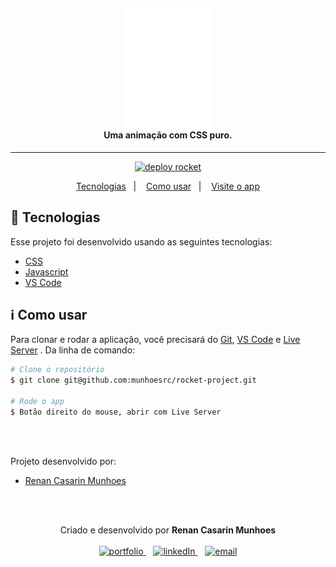 <h4 align="center">
  <img width="140px" alt="foguete logo" src="image/rocket.png" />
  <br />
  Uma animação com CSS puro.
</h4>

<hr />

<p align="center">
  <a href="http://munhoesrc.me/rocket-project/">
      <img alt="deploy rocket" src="https://i.imgur.com/9N6YmDt.png" />    
  </a>
</p>

<p align="center">
  <a href="#rocket-tecnologias">Tecnologias</a>&nbsp;&nbsp;&nbsp;|&nbsp;&nbsp;&nbsp;
  <a href="#information_source-como-usar">Como usar</a>&nbsp;&nbsp;&nbsp;|&nbsp;&nbsp;&nbsp;
  <a href="http://munhoesrc.me/rocket-project/">Visite o app</a>
</p>

## :rocket: Tecnologias

Esse projeto foi desenvolvido usando as seguintes tecnologias:

-  [CSS](https://developer.mozilla.org/en-US/docs/Web/CSS)
-  [Javascript](https://developer.mozilla.org/en-US/docs/Web/JavaScript)
-  [VS Code](https://code.visualstudio.com/)

## :information_source: Como usar

Para clonar e rodar a aplicação, você precisará do [Git](https://git-scm.com), [VS Code](https://code.visualstudio.com/) e [Live Server](https://github.com/ritwickdey/vscode-live-server-plus-plus) . Da linha de comando:

```bash
# Clone o repositório
$ git clone git@github.com:munhoesrc/rocket-project.git

# Rode o app
$ Botão direito do mouse, abrir com Live Server

```

<br/><br/>

<p>Projeto desenvolvido por:</p>
<ul>
  <li>
    <a href="https://github.com/munhoesrc"/>Renan Casarin Munhoes</a>
  </li>
</ul>

<br/><br/>

<p align="center">
  Criado e desenvolvido por <b>Renan Casarin Munhoes</b>
  <br/><br/>
  
  <a href="http://munhoesrc.me/">
    <img alt="portfolio" height="30px" src="https://i.imgur.com/7lbNPnj.png" />
  </a>
  &nbsp;&nbsp;
  <a href="https://www.linkedin.com/in/renancasarinmunhoes/">
    <img alt="linkedIn" height="30px" src="https://i.imgur.com/TQRXxhT.png" />
  </a>
  &nbsp;&nbsp;
  <a href="mailto:munhoesrc@gmail.com?subject=website contact">
    <img alt="email" height="30px" src="https://i.imgur.com/wu7e3PJ.png" />
  </a>
</p>